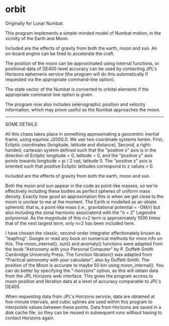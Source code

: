 # orbit


Originally for Lunar Numbat.

This program implements a simple-minded model of Numbat motion,
in the vicinity of the Earth and Moon.

Included are the effects of gravity from both the earth, moon and sun.
An on-board engine can be fired to accelerate the craft.

The position of the moon can be approximated using internal functions,
or positional data of DE405-level accuracy can be used by contacting
JPL's Horizons ephemeris service (the program will do this automatically
if requested via the appropriate command-line option).

The state vector of the Numbat is converted to orbital elements if the
appropriate command-line option is given.

The program now also includes selenographic position and velocity
information, which may prove useful as the Numbat approaches the
moon.


--------------------------------------------------------------------------


SOME DETAILS

All this chaos takes place in something approximating a geocentric
inertial frame, using equinox J2000.0.  We use two coordinate
systems herein.  First, Ecliptic coordinates (longitude, latitude
and distance).  Second, a right-handed, cartesian system defined
such that the "positive x" axis is in the direction of Ecliptic
longitude = 0, latitude = 0, and the "positive y" axis points
towards longitude = pi / 2 rad, latitude 0.  The "positive z" axis
is oriented such that positive Ecliptic latitudes correspond to z
values > 0.

Included are the effects of gravity from both the earth, moon and sun.

Both the moon and sun appear in the code as point-like masses, so
we're effectively including these bodies as perfect spheres of
uniform mass density.  Exactly how good an approximation this is
when we get close to the moon is unclear to me at the moment.  The
Earth is modelled as an oblate spheroid; that is, a point-like
mass (i.e., gravitational potential = -GM/r) but also including
the zonal harmonic associatend with the "n = 2" Legendre
polynomial.  As the magnitude of this n=2 term is approximately
1000 times that of the next largest term, only n=2 has been
included here.

I have chosen the classic, second-order integrator affectionately
known as "leapfrog".  Google or read any book on numerical methods
for more info on this.  The moon_internal(), sun() and anomaly()
functions were adapted from the book "Astronomy with your Personal
Computer" by P. Duffett-Smith Cambridge University Press.  The
function libration() was adapted from "Practical astronomy with
your calculator", also by Duffett-Smith.  The position of the Moon
is accurate to maybe 50 km using moon_internal().  You can do
better by specifying the "-horizons" option, as this will obtain
data from the JPL Horizons web interface.  This gives the program
access to moon position and libration data at a level of accuracy
comparable to JPL's DE405.

When requesting data from JPL's Horizons service, data are
obtained at five-minute intervals, and cubic splines are used
within this program to interpolate values between these points.
Data from Horizons are saved in a disk cache file, so they can be
reused in subsequent runs without having to contact Horizons
again.
